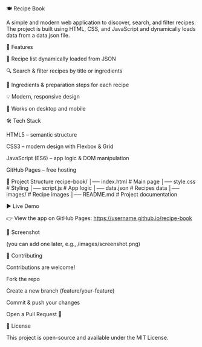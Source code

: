 🍽️ Recipe Book

A simple and modern web application to discover, search, and filter recipes.
The project is built using HTML, CSS, and JavaScript and dynamically loads data from a data.json file.

🚀 Features

📖 Recipe list dynamically loaded from JSON

🔍 Search & filter recipes by title or ingredients

🥗 Ingredients & preparation steps for each recipe

💡 Modern, responsive design

📱 Works on desktop and mobile

🛠️ Tech Stack

HTML5 – semantic structure

CSS3 – modern design with Flexbox & Grid

JavaScript (ES6) – app logic & DOM manipulation

GitHub Pages – free hosting

📂 Project Structure
recipe-book/
│── index.html # Main page
│── style.css # Styling
│── script.js # App logic
│── data.json # Recipes data
│── images/ # Recipe images
│── README.md # Project documentation

▶️ Live Demo

👉 View the app on GitHub Pages:
https://username.github.io/recipe-book

📸 Screenshot

(you can add one later, e.g., /images/screenshot.png)

🤝 Contributing

Contributions are welcome!

Fork the repo

Create a new branch (feature/your-feature)

Commit & push your changes

Open a Pull Request 🎉

📜 License

This project is open-source and available under the MIT License.
